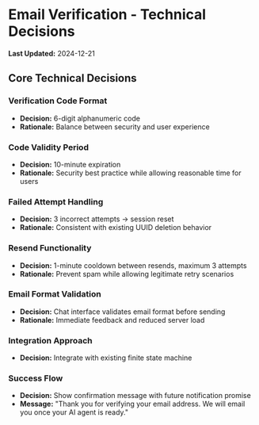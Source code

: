 # Email Verification - Technical Decisions

**Last Updated:** 2024-12-21
## Core Technical Decisions

### Verification Code Format
- **Decision:** 6-digit alphanumeric code
- **Rationale:** Balance between security and user experience

### Code Validity Period
- **Decision:** 10-minute expiration
- **Rationale:** Security best practice while allowing reasonable time for users

### Failed Attempt Handling
- **Decision:** 3 incorrect attempts → session reset
- **Rationale:** Consistent with existing UUID deletion behavior

### Resend Functionality
- **Decision:** 1-minute cooldown between resends, maximum 3 attempts
- **Rationale:** Prevent spam while allowing legitimate retry scenarios

### Email Format Validation
- **Decision:** Chat interface validates email format before sending
- **Rationale:** Immediate feedback and reduced server load

### Integration Approach
- **Decision:** Integrate with existing finite state machine
### Success Flow
- **Decision:** Show confirmation message with future notification promise
- **Message:** "Thank you for verifying your email address. We will email you once your AI agent is ready." 